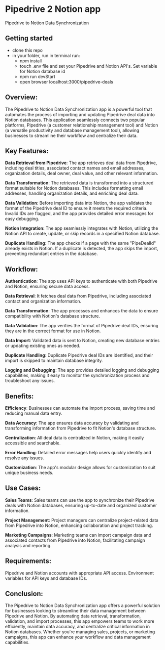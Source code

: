 # Pipedrive 2 Notion app

Pipedrive to Notion Data Synchronization

## Getting started

- clone this repo
- in your folder, run in terminal run:
  - npm install
  - touch .env file and set your Pipedrive and Notion API's. Set variable for Notion database id
  - npm run devStart
  - open browser localhost:3000/pipedrive-deals

## Overview:

The Pipedrive to Notion Data Synchronization app is a powerful tool that automates the process of importing and updating Pipedrive deal data into Notion databases. This application seamlessly connects two popular platforms, Pipedrive (a customer relationship management tool) and Notion (a versatile productivity and database management tool), allowing businesses to streamline their workflow and centralize their data.

## Key Features:

**Data Retrieval from Pipedrive**: The app retrieves deal data from Pipedrive, including deal titles, associated contact names and email addresses, organization details, deal owner, deal value, and other relevant information.

**Data Transformation**: The retrieved data is transformed into a structured format suitable for Notion databases. This includes formatting email addresses, handling organization details, and enriching deal data.

**Data Validation**: Before importing data into Notion, the app validates the format of the Pipedrive deal ID to ensure it meets the required criteria. Invalid IDs are flagged, and the app provides detailed error messages for easy debugging.

**Notion Integration**: The app seamlessly integrates with Notion, utilizing the Notion API to create, update, or skip records in a specified Notion database.

**Duplicate Handling**: The app checks if a page with the same "PipeDealId" already exists in Notion. If a duplicate is detected, the app skips the import, preventing redundant entries in the database.

## Workflow:

**Authentication**: The app uses API keys to authenticate with both Pipedrive and Notion, ensuring secure data access.

**Data Retrieval**: It fetches deal data from Pipedrive, including associated contact and organization information.

**Data Transformation**: The app processes and enhances the data to ensure compatibility with Notion's database structure.

**Data Validation**: The app verifies the format of Pipedrive deal IDs, ensuring they are in the correct format for use in Notion.

**Data Import**: Validated data is sent to Notion, creating new database entries or updating existing ones as needed.

**Duplicate Handling**: Duplicate Pipedrive deal IDs are identified, and their import is skipped to maintain database integrity.

**Logging and Debugging**: The app provides detailed logging and debugging capabilities, making it easy to monitor the synchronization process and troubleshoot any issues.

## Benefits:

**Efficiency**: Businesses can automate the import process, saving time and reducing manual data entry.

**Data Accuracy**: The app ensures data accuracy by validating and transforming information from Pipedrive to fit Notion's database structure.

**Centralization**: All deal data is centralized in Notion, making it easily accessible and searchable.

**Error Handling**: Detailed error messages help users quickly identify and resolve any issues.

**Customization**: The app's modular design allows for customization to suit unique business needs.

## Use Cases:

**Sales Teams**: Sales teams can use the app to synchronize their Pipedrive deals with Notion databases, ensuring up-to-date and organized customer information.

**Project Management**: Project managers can centralize project-related data from Pipedrive into Notion, enhancing collaboration and project tracking.

**Marketing Campaigns**: Marketing teams can import campaign data and associated contacts from Pipedrive into Notion, facilitating campaign analysis and reporting.

## Requirements:

Pipedrive and Notion accounts with appropriate API access.
Environment variables for API keys and database IDs.

## Conclusion:

The Pipedrive to Notion Data Synchronization app offers a powerful solution for businesses looking to streamline their data management between Pipedrive and Notion. By automating data retrieval, transformation, validation, and import processes, this app empowers teams to work more efficiently, maintain data accuracy, and centralize critical information in Notion databases. Whether you're managing sales, projects, or marketing campaigns, this app can enhance your workflow and data management capabilities.
